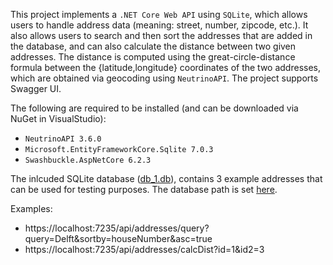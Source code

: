 This project implements a `.NET Core Web API` using `SQLite`, which allows users to handle address data (meaning: street, number, zipcode, etc.). It also allows users to search and then sort the addresses that are added in the database, and can also calculate the distance between two given addresses. The distance is computed using the great-circle-distance formula between the {latitude,longitude} coordinates of the two addresses, which are obtained via geocoding using `NeutrinoAPI`. The project supports Swagger UI. 

The following are required to be installed (and can be downloaded via NuGet in VisualStudio): 
- `NeutrinoAPI 3.6.0`
- `Microsoft.EntityFrameworkCore.Sqlite 7.0.3` 
- `Swashbuckle.AspNetCore 6.2.3` 

The inlcuded SQLite database ([db_1.db](db_1.db)), contains 3 example addresses that can be used for testing purposes. The database path is set [here](appsettings.json#L3).

Examples:
- https://localhost:7235/api/addresses/query?query=Delft&sortby=houseNumber&asc=true
- https://localhost:7235/api/addresses/calcDist?id=1&id2=3


